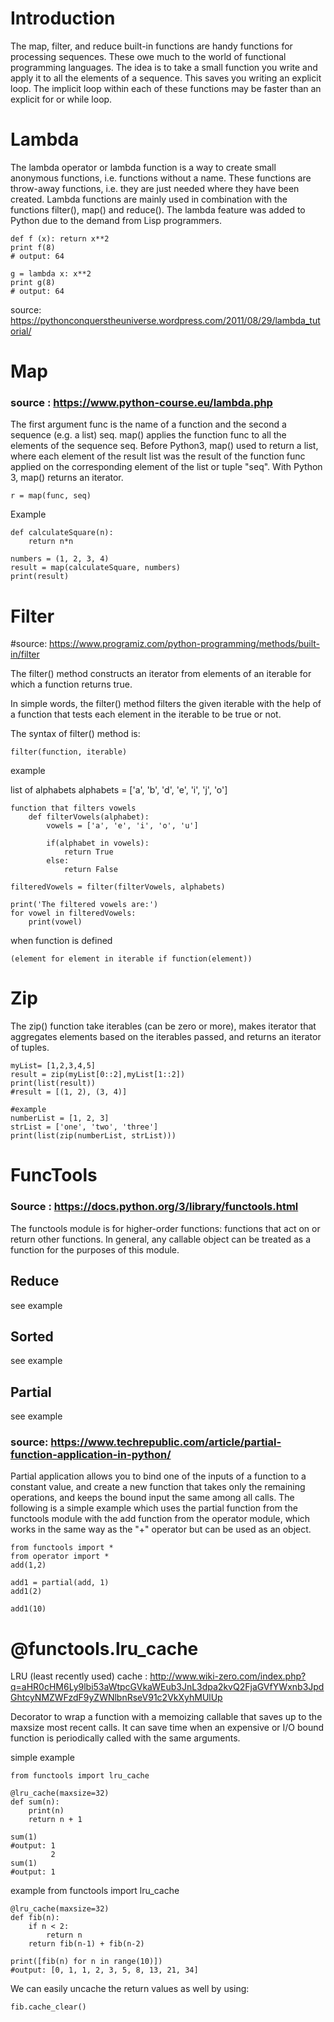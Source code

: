 # Introduction
The map, filter, and reduce built-in functions are handy functions for processing sequences. These owe much to the world of functional programming languages. The idea is to take a small function you write and apply it to all the elements of a sequence. This saves you writing an explicit loop. The implicit loop within each of these functions may be faster than an explicit for or while loop.

# Lambda

The lambda operator or lambda function is a way to create small anonymous functions, i.e. functions without a name. These functions are throw-away functions, i.e. they are just needed where they have been created. Lambda functions are mainly used in combination with the functions filter(), map() and reduce(). The lambda feature was added to Python due to the demand from Lisp programmers. 

    def f (x): return x**2
    print f(8)
    # output: 64

    g = lambda x: x**2
    print g(8)
    # output: 64

source: https://pythonconquerstheuniverse.wordpress.com/2011/08/29/lambda_tutorial/

# Map

### source : https://www.python-course.eu/lambda.php

The first argument func is the name of a function and the second a sequence (e.g. a list) seq. map() applies the function func to all the elements of the sequence seq. Before Python3, map() used to return a list, where each element of the result list was the result of the function func applied on the corresponding element of the list or tuple "seq". With Python 3, map() returns an iterator. 

    r = map(func, seq)

Example

    def calculateSquare(n):
        return n*n

    numbers = (1, 2, 3, 4)
    result = map(calculateSquare, numbers)
    print(result)

# Filter

#source: https://www.programiz.com/python-programming/methods/built-in/filter

The filter() method constructs an iterator from elements of an iterable for which a function returns true.

In simple words, the filter() method filters the given iterable with the help of a function that tests each element in the iterable to be true or not.

The syntax of filter() method is:

    filter(function, iterable)

example

list of alphabets
    alphabets = ['a', 'b', 'd', 'e', 'i', 'j', 'o']

    function that filters vowels
        def filterVowels(alphabet):
            vowels = ['a', 'e', 'i', 'o', 'u']

            if(alphabet in vowels):
                return True
            else:
                return False

    filteredVowels = filter(filterVowels, alphabets)

    print('The filtered vowels are:')
    for vowel in filteredVowels:
        print(vowel)



when function is defined

    (element for element in iterable if function(element))


# Zip
The zip() function take iterables (can be zero or more), makes iterator that aggregates elements based on the iterables passed, and returns an iterator of tuples.

    myList= [1,2,3,4,5]
    result = zip(myList[0::2],myList[1::2])
    print(list(result))
    #result = [(1, 2), (3, 4)]

    #example
    numberList = [1, 2, 3]
    strList = ['one', 'two', 'three']
    print(list(zip(numberList, strList)))



# FuncTools

### Source : https://docs.python.org/3/library/functools.html

The functools module is for higher-order functions: functions that act on or return other functions. In general, any callable object can be treated as a function for the purposes of this module.

[logo]: https://www.python-course.eu/images/reduce.png
[logo]: https://www.python-course.eu/images/reduce_diagram.png


## Reduce
see example
## Sorted
see example
## Partial
see example
### source: https://www.techrepublic.com/article/partial-function-application-in-python/

Partial application allows you to bind one of the inputs of a function to a constant value, and create a new function that takes only the remaining operations, and keeps the bound input the same among all calls. The following is a simple example which uses the partial function from the functools module with the add function from the operator module, which works in the same way as the "+" operator but can be used as an object.

    from functools import *
    from operator import *
    add(1,2)

    add1 = partial(add, 1)
    add1(2)

    add1(10)

# @functools.lru_cache

LRU (least recently used) cache : http://www.wiki-zero.com/index.php?q=aHR0cHM6Ly9lbi53aWtpcGVkaWEub3JnL3dpa2kvQ2FjaGVfYWxnb3JpdGhtcyNMZWFzdF9yZWNlbnRseV91c2VkXyhMUlUp

Decorator to wrap a function with a memoizing callable that saves up to the maxsize most recent calls. It can save time when an expensive or I/O bound function is periodically called with the same arguments.

simple example

    from functools import lru_cache

    @lru_cache(maxsize=32)
    def sum(n):
        print(n)
        return n + 1

    sum(1)
    #output: 1
             2
    sum(1)
    #output: 1



example
    from functools import lru_cache

    @lru_cache(maxsize=32)
    def fib(n):
        if n < 2:
            return n
        return fib(n-1) + fib(n-2)

    print([fib(n) for n in range(10)])
    #output: [0, 1, 1, 2, 3, 5, 8, 13, 21, 34]

We can easily uncache the return values as well by using:

    fib.cache_clear()